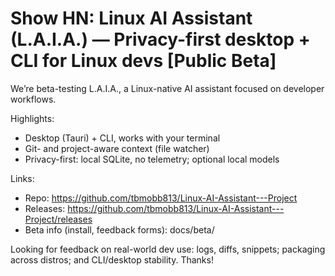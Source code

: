 # Show HN: Linux AI Assistant (L.A.I.A.) — Privacy-first desktop + CLI for Linux devs [Public Beta]

We’re beta-testing L.A.I.A., a Linux-native AI assistant focused on developer workflows.

Highlights:

- Desktop (Tauri) + CLI, works with your terminal
- Git- and project-aware context (file watcher)
- Privacy-first: local SQLite, no telemetry; optional local models

Links:

- Repo: https://github.com/tbmobb813/Linux-AI-Assistant---Project
- Releases: https://github.com/tbmobb813/Linux-AI-Assistant---Project/releases
- Beta info (install, feedback forms): docs/beta/

Looking for feedback on real-world dev use: logs, diffs, snippets; packaging across distros; and CLI/desktop stability. Thanks!
